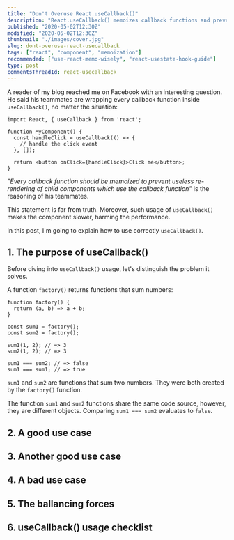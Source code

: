```yaml
---
title: "Don't Overuse React.useCallback()"
description: "React.useCallback() memoizes callback functions and prevents unnecessary re-rendering of child components."
published: "2020-05-02T12:30Z"
modified: "2020-05-02T12:30Z"
thumbnail: "./images/cover.jpg"
slug: dont-overuse-react-usecallback
tags: ["react", "component", "memoization"]
recommended: ["use-react-memo-wisely", "react-usestate-hook-guide"]
type: post
commentsThreadId: react-usecallback
---
```


A reader of my blog reached me on Facebook with an interesting question. He said his teammates are wrapping every callback function inside `useCallback()`, no matter the situation:

```jsx{4-6}
import React, { useCallback } from 'react';

function MyComponent() {
  const handleClick = useCallback(() => {
    // handle the click event
  }, []);

  return <button onClick={handleClick}>Click me</button>;
}
```

*"Every callback function should be memoized to prevent useless re-rendering of child components which use the callback function"* is the reasoning of his teammates.   

This statement is far from truth. Moreover, such usage of `useCallback()` makes the component slower, harming the performance.    

In this post, I'm going to explain how to use correctly `useCallback()`.   

## 1. The purpose of useCallback()

Before diving into `useCallback()` usage, let's distinguish the problem it solves.  

A function `factory()` returns functions that sum numbers: 

```javascript{11}
function factory() {
  return (a, b) => a + b;
}

const sum1 = factory();
const sum2 = factory();

sum1(1, 2); // => 3
sum2(1, 2); // => 3

sum1 === sum2; // => false
sum1 === sum1; // => true
```

`sum1` and `sum2` are functions that sum two numbers. They were both created by the `factory()` function.  

The function `sum1` and `sum2` functions share the same code source, however, they are different objects. Comparing `sum1 === sum2` evaluates to `false`.  

## 2. A good use case

## 3. Another good use case

## 4. A bad use case

## 5. The ballancing forces

## 6. useCallback() usage checklist


